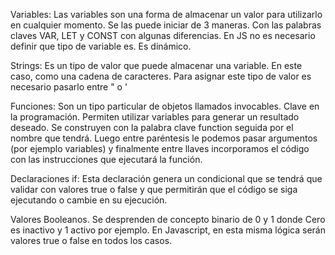 Variables: Las variables son una forma de almacenar un valor para utilizarlo en cualquier momento.
Se las puede iniciar de 3 maneras. 
Con las palabras claves VAR, LET y CONST con algunas diferencias.
En JS no es necesario definir que tipo de variable es. Es dinámico.

Strings: Es un tipo de valor que puede almacenar una variable. En este caso, como una cadena de caracteres. Para asignar este tipo de valor es necesario pasarlo entre " o '

Funciones:
Son un tipo particular de objetos llamados invocables. Clave en la programación. Permiten utilizar variables para generar un resultado deseado.
Se construyen con la palabra clave function seguida por el nombre que tendrá. Luego entre paréntesis le podemos pasar argumentos (por ejemplo variables) y finalmente entre llaves incorporamos el código con las instrucciones que ejecutará la función.

Declaraciones if:
Esta declaración genera un condicional que se tendrá que validar con valores true o false y que permitirán que el código se siga ejecutando o cambie en su ejecución.

Valores Booleanos.
Se desprenden de concepto binario de 0 y 1 donde Cero es inactivo y 1 activo por ejemplo. En Javascript, en esta misma lógica serán valores true o false en todos los casos.
